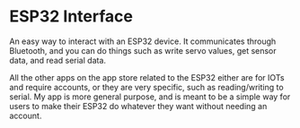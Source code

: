 # ESP32 Interface
An easy way to interact with an ESP32 device. It communicates through Bluetooth, and you can do things such as write servo values, get sensor data, and read serial data.

All the other apps on the app store related to the ESP32 either are for IOTs and require accounts, or they are very specific, such as reading/writing to serial. My app is more general purpose, and is meant to be a simple way for users to make their ESP32 do whatever they want without needing an account.

